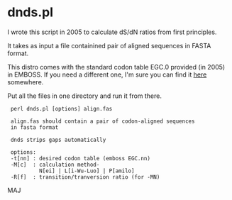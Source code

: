 dnds.pl
=======

I wrote this script in 2005 to calculate dS/dN ratios from first principles.

It takes as input a file containined pair of aligned sequences in FASTA format.

This distro comes with the standard codon table EGC.0 provided (in 2005) in EMBOSS. If you need a different one, I'm sure you can find it [here](ftp://emboss.open-bio.org/pub/EMBOSS/EMBOSS-6.6.0.tar.gz) somewhere.

Put all the files in one directory and run it from there.

```
 perl dnds.pl [options] align.fas
 
 align.fas should contain a pair of codon-aligned sequences
 in fasta format

 dnds strips gaps automatically

 options:
 -t[nn] : desired codon table (emboss EGC.nn)
 -M[c]  : calculation method-
          N[ei] | L[i-Wu-Luo] | P[amilo]
 -R[f]  : transition/tranversion ratio (for -MN)
 ```

MAJ
